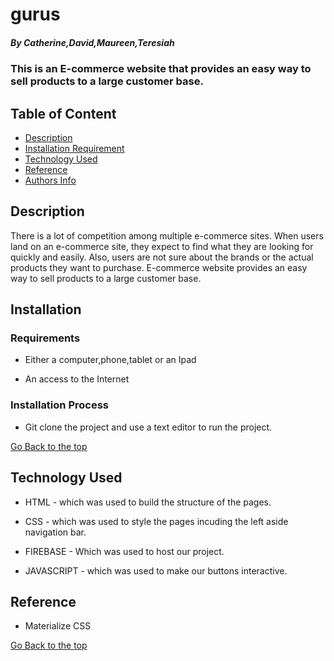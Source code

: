 # gurus
 

##### By Catherine,David,Maureen,Teresiah
### This is an  E-commerce website that provides an easy way to sell products to a large customer base.

## Table of Content

+ [Description](#description)
+ [Installation Requirement](#Installation)
+ [Technology Used](#technology-used)
+ [Reference](#reference)
+ [Authors Info](#author-Info)

## Description
<p>There is a lot of competition among multiple e-commerce sites. When users land on an e-commerce site, they expect to find what they are looking for quickly and easily. Also, users are not sure about the brands or the actual products they want to purchase. E-commerce website provides an easy way to sell products to a large customer base. </p>

## Installation

### Requirements

* Either a computer,phone,tablet or an Ipad

* An access to the Internet

### Installation Process
* Git clone the project and use a text editor to run the project.

[Go Back to the top](#gurus)
## Technology Used
* HTML - which was used to build the structure of the pages.

* CSS - which was used to style the pages incuding the left aside navigation bar.

* FIREBASE - Which was used to host our project.

* JAVASCRIPT - which was used to make our buttons interactive.

## Reference
* Materialize CSS

[Go Back to the top](#gurus)